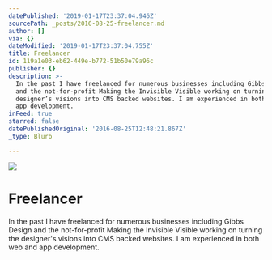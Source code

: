 ```yaml
---
datePublished: '2019-01-17T23:37:04.946Z'
sourcePath: _posts/2016-08-25-freelancer.md
author: []
via: {}
dateModified: '2019-01-17T23:37:04.755Z'
title: Freelancer
id: 119a1e03-eb62-449e-b772-51b50e79a96c
publisher: {}
description: >-
  In the past I have freelanced for numerous businesses including Gibbs Design
  and the not-for-profit Making the Invisible Visible working on turning the
  designer’s visions into CMS backed websites. I am experienced in both web and
  app development.
inFeed: true
starred: false
datePublishedOriginal: '2016-08-25T12:48:21.867Z'
_type: Blurb

---
```

![](https://the-grid-user-content.s3-us-west-2.amazonaws.com/4f1788e4-b3a3-466d-b897-378b408ba07a.jpg)

# Freelancer

In the past I have freelanced for numerous businesses including Gibbs Design and the not-for-profit Making the Invisible Visible working on turning the designer's visions into CMS backed websites. I am experienced in both web and app development.
